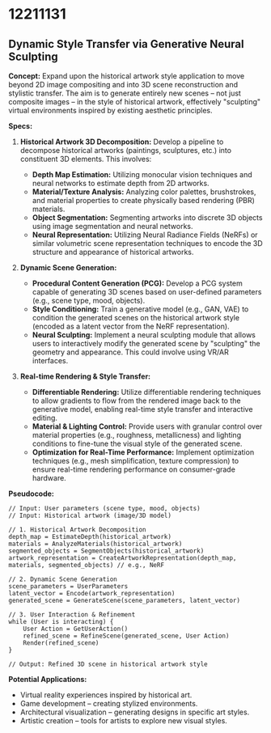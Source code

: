 # 12211131

## Dynamic Style Transfer via Generative Neural Sculpting

**Concept:** Expand upon the historical artwork style application to move beyond 2D image compositing and into 3D scene reconstruction and stylistic transfer. The aim is to generate entirely new scenes – not just composite images – in the style of historical artwork, effectively "sculpting" virtual environments inspired by existing aesthetic principles.

**Specs:**

1.  **Historical Artwork 3D Decomposition:** Develop a pipeline to decompose historical artworks (paintings, sculptures, etc.) into constituent 3D elements. This involves:
    *   **Depth Map Estimation:** Utilizing monocular vision techniques and neural networks to estimate depth from 2D artworks.
    *   **Material/Texture Analysis:** Analyzing color palettes, brushstrokes, and material properties to create physically based rendering (PBR) materials.
    *   **Object Segmentation:** Segmenting artworks into discrete 3D objects using image segmentation and neural networks.
    *   **Neural Representation:** Utilizing Neural Radiance Fields (NeRFs) or similar volumetric scene representation techniques to encode the 3D structure and appearance of historical artworks.

2.  **Dynamic Scene Generation:**
    *   **Procedural Content Generation (PCG):** Develop a PCG system capable of generating 3D scenes based on user-defined parameters (e.g., scene type, mood, objects).
    *   **Style Conditioning:** Train a generative model (e.g., GAN, VAE) to condition the generated scenes on the historical artwork style (encoded as a latent vector from the NeRF representation).
    *   **Neural Sculpting:** Implement a neural sculpting module that allows users to interactively modify the generated scene by "sculpting" the geometry and appearance. This could involve using VR/AR interfaces.

3.  **Real-time Rendering & Style Transfer:**
    *   **Differentiable Rendering:** Utilize differentiable rendering techniques to allow gradients to flow from the rendered image back to the generative model, enabling real-time style transfer and interactive editing.
    *   **Material & Lighting Control:** Provide users with granular control over material properties (e.g., roughness, metallicness) and lighting conditions to fine-tune the visual style of the generated scene.
    *   **Optimization for Real-Time Performance:** Implement optimization techniques (e.g., mesh simplification, texture compression) to ensure real-time rendering performance on consumer-grade hardware.

**Pseudocode:**

```
// Input: User parameters (scene type, mood, objects)
// Input: Historical artwork (image/3D model)

// 1. Historical Artwork Decomposition
depth_map = EstimateDepth(historical_artwork)
materials = AnalyzeMaterials(historical_artwork)
segmented_objects = SegmentObjects(historical_artwork)
artwork_representation = CreateArtworkRepresentation(depth_map, materials, segmented_objects) // e.g., NeRF

// 2. Dynamic Scene Generation
scene_parameters = UserParameters
latent_vector = Encode(artwork_representation)
generated_scene = GenerateScene(scene_parameters, latent_vector)

// 3. User Interaction & Refinement
while (User is interacting) {
    User Action = GetUserAction()
    refined_scene = RefineScene(generated_scene, User Action)
    Render(refined_scene)
}

// Output: Refined 3D scene in historical artwork style
```

**Potential Applications:**

*   Virtual reality experiences inspired by historical art.
*   Game development – creating stylized environments.
*   Architectural visualization – generating designs in specific art styles.
*   Artistic creation – tools for artists to explore new visual styles.